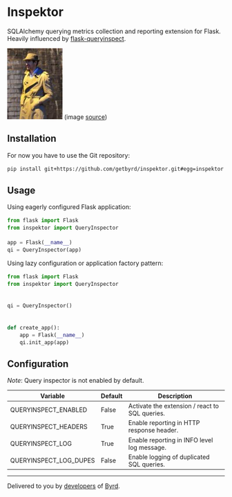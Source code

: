 # Inspektor
SQLAlchemy querying metrics collection and reporting extension for Flask.
Heavily influenced by [flask-queryinspect](https://github.com/noise/flask-queryinspect).

![image](./icon.jpg)
(image [source](https://www.flickr.com/photos/veryveryquiet))

## Installation

For now you have to use the Git repository:

```bash
pip install git+https://github.com/getbyrd/inspektor.git#egg=inspektor
```


## Usage

Using eagerly configured Flask application:

```python
from flask import Flask
from inspektor import QueryInspector

app = Flask(__name__)
qi = QueryInspector(app)
```

Using lazy configuration or application factory pattern:

```python
from flask import Flask
from inspektor import QueryInspector


qi = QueryInspector()


def create_app():
    app = Flask(__name__)
    qi.init_app(app)
```


## Configuration

*Note*: Query inspector is not enabled by default.

Variable               | Default | Description
--------               | ------- | -----------
QUERYINSPECT_ENABLED   | False   | Activate the extension / react to SQL queries.
QUERYINSPECT_HEADERS   | True    | Enable reporting in HTTP response header.
QUERYINSPECT_LOG       | True    | Enable reporting in INFO level log message.
QUERYINSPECT_LOG_DUPES | False   | Enable logging of duplicated SQL queries.


------

Delivered to you by [developers](mailto:developers@getbyrd.com) of [Byrd](https://getbyrd.com).
